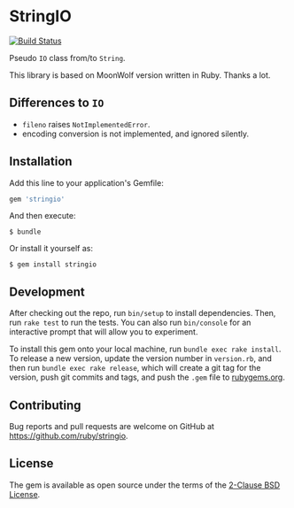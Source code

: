 # StringIO

[![Build Status](https://travis-ci.org/ruby/stringio.svg?branch=master)](https://travis-ci.org/ruby/stringio)

Pseudo `IO` class from/to `String`.

This library is based on MoonWolf version written in Ruby.  Thanks a lot.

## Differences to `IO`

* `fileno` raises `NotImplementedError`.
* encoding conversion is not implemented, and ignored silently.

## Installation

Add this line to your application's Gemfile:

```ruby
gem 'stringio'
```

And then execute:

    $ bundle

Or install it yourself as:

    $ gem install stringio

## Development

After checking out the repo, run `bin/setup` to install dependencies. Then, run `rake test` to run the tests. You can also run `bin/console` for an interactive prompt that will allow you to experiment.

To install this gem onto your local machine, run `bundle exec rake install`. To release a new version, update the version number in `version.rb`, and then run `bundle exec rake release`, which will create a git tag for the version, push git commits and tags, and push the `.gem` file to [rubygems.org](https://rubygems.org).

## Contributing

Bug reports and pull requests are welcome on GitHub at https://github.com/ruby/stringio.

## License

The gem is available as open source under the terms of the [2-Clause BSD License](https://opensource.org/licenses/BSD-2-Clause).
